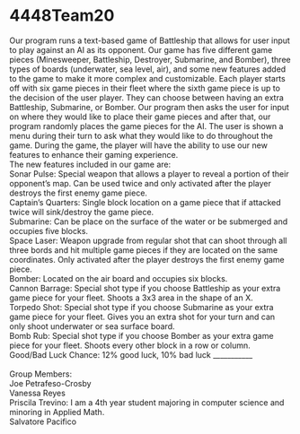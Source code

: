 # 4448Team20
Our program runs a text-based game of Battleship that allows for user input to play against an AI as its opponent. Our game has five different game pieces (Minesweeper, Battleship, Destroyer, Submarine, and Bomber), three types of boards (underwater, sea level, air), and some new features added to the game to make it more complex and customizable. Each player starts off with six game pieces in their fleet where the sixth game piece is up to the decision of the user player. They can choose between having an extra Battleship, Submarine, or Bomber. Our program then asks the user for input on where they would like to place their game pieces and after that, our program randomly places the game pieces for the AI. The user is shown a menu during their turn to ask what they would like to do throughout the game. During the game, the player will have the ability to use our new features to enhance their gaming experience. 
<br />
The new features included in our game are: 
<br />
Sonar Pulse: Special weapon that allows a player to reveal a portion of their opponent’s map. Can be used twice and only activated after the player destroys the first enemy game piece. 
<br />
Captain’s Quarters: Single block location on a game piece that if attacked twice will sink/destroy the game piece. 
<br />
Submarine: Can be place on the surface of the water or be submerged and occupies five blocks. 
<br />
Space Laser: Weapon upgrade from regular shot that can shoot through all three bords and hit multiple game pieces if they are located on the same coordinates. Only activated after the player destroys the first enemy game piece. 
<br />
Bomber: Located on the air board and occupies six blocks. 
<br />
Cannon Barrage: Special shot type if you choose Battleship as your extra game piece for your fleet. Shoots a 3x3 area in the shape of an X. 
<br />
Torpedo Shot: Special shot type if you choose Submarine as your extra game piece for your fleet. Gives you an extra shot for your turn and can only shoot underwater or sea surface board. 
<br />
Bomb Rub: Special shot type if you choose Bomber as your extra game piece for your fleet. Shoots every other block in a row or column. <br />
Good/Bad Luck Chance: 12% good luck, 10% bad luck ___________ 
<br /> 
<br />
Group Members: <br />
Joe Petrafeso-Crosby <br />
Vanessa Reyes <br />
Priscila Trevino: I am a 4th year student majoring in computer science and minoring in Applied Math. <br />
Salvatore Pacifico <br />
